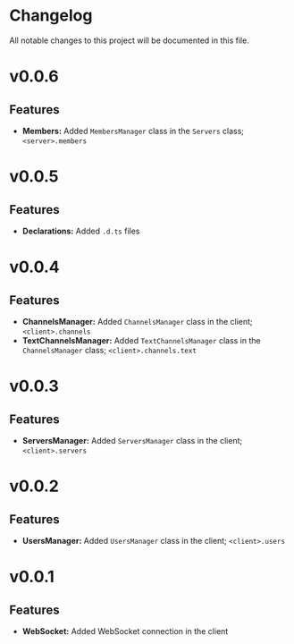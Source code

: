 # Changelog
All notable changes to this project will be documented in this file.

# v0.0.6

## Features

- **Members:** Added `MembersManager` class in the `Servers` class; `<server>.members`

# v0.0.5

## Features

- **Declarations:** Added `.d.ts` files

# v0.0.4

## Features

- **ChannelsManager:** Added `ChannelsManager` class in the client; `<client>.channels`
- **TextChannelsManager:** Added `TextChannelsManager` class in the `ChannelsManager` class; `<client>.channels.text`

# v0.0.3

## Features

- **ServersManager:** Added `ServersManager` class in the client; `<client>.servers`

# v0.0.2

## Features

- **UsersManager:** Added `UsersManager` class in the client; `<client>.users`

# v0.0.1

## Features

- **WebSocket:** Added WebSocket connection in the client